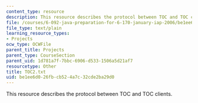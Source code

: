 ```yaml
---
content_type: resource
description: This resource describes the protocol between TOC and TOC clients.
file: /courses/6-092-java-preparation-for-6-170-january-iap-2006/be1ee6d026fbcb524a7c32cde2ba29d0_TOC2.txt
file_type: text/plain
learning_resource_types:
- Projects
ocw_type: OCWFile
parent_title: Projects
parent_type: CourseSection
parent_uid: 1d781a7f-7bbc-6906-d533-1506a5d21af7
resourcetype: Other
title: TOC2.txt
uid: be1ee6d0-26fb-cb52-4a7c-32cde2ba29d0
---
```

This resource describes the protocol between TOC and TOC clients.

